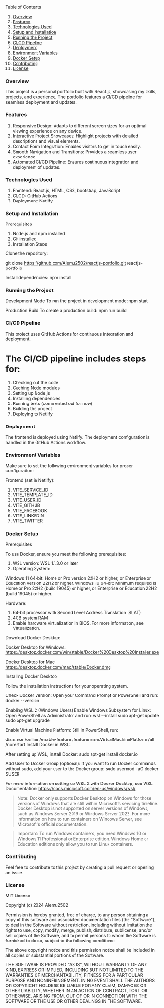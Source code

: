 Table of Contents
1. [Overview](#overview) 
2. [Features](#features) 
3. [Technologies Used](#technologies-used) 
4. [Setup and Installation](#setup-and-installation)
5. [Running the Project](#running-the-project) 
6. [CI/CD Pipeline](#cicd-pipeline) 
7. [Deployment](#deployment) 
8. [Environment Variables](#environment-variables)
9. [Docker Setup](#docker-setup) 
10. [Contributing](#contributing)
11. [License](#license)

### Overview

This project is a personal portfolio built with React.js, showcasing my skills, projects, and experience. The portfolio features a CI/CD pipeline for seamless deployment and updates.

### Features

1. Responsive Design: Adapts to different screen sizes for an optimal viewing experience on any device.
2. Interactive Project Showcases: Highlight projects with detailed descriptions and visual elements.
3. Contact Form Integration: Enables visitors to get in touch easily.
4. Smooth Navigation and Transitions: Provides a seamless user experience.
5. Automated CI/CD Pipeline: Ensures continuous integration and deployment of updates.

### Technologies Used

1. Frontend: React.js, HTML, CSS, bootstrap, JavaScript
2. CI/CD: GitHub Actions
3. Deployment: Netlify

### Setup and Installation

Prerequisites
1. Node.js and npm installed
2. Git installed
3. Installation Steps

Clone the repository:

 git clone https://github.com/Alemu2502/reactjs-portfolio.git
   reactjs-portfolio

Install dependencies:
 npm install

### Running the Project

Development Mode
To run the project in development mode:
 npm start

Production Build
To create a production build:
 npm run build

### CI/CD Pipeline

This project uses GitHub Actions for continuous integration and deployment.
 # The CI/CD pipeline includes steps for:

1. Checking out the code
2. Caching Node modules
3. Setting up Node.js
4. Installing dependencies
5. Running tests (commented out for now)
6. Building the project
7. Deploying to Netlify

### Deployment

The frontend is deployed using Netlify. The deployment configuration is handled in the GitHub Actions workflow.

### Environment Variables

Make sure to set the following environment variables for proper configuration:

Frontend (set in Netlify):

1. VITE_SERVICE_ID
2. VITE_TEMPLATE_ID
3. VITE_USER_ID
4. VITE_GITHUB
5. VITE_FACEBOOK
6. VITE_LINKEDIN
7. VITE_TWITTER

### Docker Setup

Prerequisites

To use Docker, ensure you meet the following prerequisites:

1. WSL version: WSL 1.1.3.0 or later
2. Operating System:

 Windows 11 64-bit: Home or Pro version 22H2 or higher, or Enterprise or Education version 22H2 or higher.
Windows 10 64-bit: Minimum required is Home or Pro 22H2 (build 19045) or higher, or Enterprise or Education 22H2 (build 19045) or higher.

Hardware:
1. 64-bit processor with Second Level Address Translation (SLAT)
2. 4GB system RAM
3. Enable hardware virtualization in BIOS. For more information, see Virtualization.

Download Docker Desktop:

Docker Desktop for Windows: https://desktop.docker.com/win/stable/Docker%20Desktop%20Installer.exe

Docker Desktop for Mac: https://desktop.docker.com/mac/stable/Docker.dmg

Installing Docker Desktop

Follow the installation instructions for your operating system.

Check Docker Version: Open your Command Prompt or PowerShell and run:
docker --version

Enabling WSL 2 (Windows Users)
Enable Windows Subsystem for Linux: Open PowerShell as Administrator and run:
wsl --install
sudo apt-get update
sudo apt-get upgrade

Enable Virtual Machine Platform:
Still in PowerShell, run:

dism.exe /online /enable-feature /featurename:VirtualMachinePlatform /all /norestart
Install Docker in WSL:

After setting up WSL, install Docker:
sudo apt-get install docker.io

Add User to Docker Group (optional):
If you want to run Docker commands without sudo, add your user to the Docker group:
sudo usermod -aG docker $USER

For more information on setting up WSL 2 with Docker Desktop, see WSL Documentation: https://docs.microsoft.com/en-us/windows/wsl/

> Note: Docker only supports Docker Desktop on Windows for those versions of Windows that are still within Microsoft’s servicing timeline. Docker Desktop is not supported on server versions of Windows, such as Windows Server 2019 or Windows Server 2022. For more information on how to run containers on Windows Server, see Microsoft's official documentation.

> Important: To run Windows containers, you need Windows 10 or Windows 11 Professional or Enterprise edition. Windows Home or Education editions only allow you to run Linux containers.

### Contributing

Feel free to contribute to this project by creating a pull request or opening an issue.

### License

 MIT License

Copyright (c) 2024 Alemu2502

Permission is hereby granted, free of charge, to any person obtaining a copy of this software and associated documentation files (the "Software"), to deal in the Software without restriction, including without limitation the rights to use, copy, modify, merge, publish, distribute, sublicense, and/or sell copies of the Software, and to permit persons to whom the Software is furnished to do so, subject to the following conditions:

The above copyright notice and this permission notice shall be included in all copies or substantial portions of the Software.

THE SOFTWARE IS PROVIDED "AS IS", WITHOUT WARRANTY OF ANY KIND, EXPRESS OR IMPLIED, INCLUDING BUT NOT LIMITED TO THE WARRANTIES OF MERCHANTABILITY, FITNESS FOR A PARTICULAR PURPOSE AND NONINFRINGEMENT. IN NO EVENT SHALL THE AUTHORS OR COPYRIGHT HOLDERS BE LIABLE FOR ANY CLAIM, DAMAGES OR OTHER LIABILITY, WHETHER IN AN ACTION OF CONTRACT, TORT OR OTHERWISE, ARISING FROM, OUT OF OR IN CONNECTION WITH THE SOFTWARE OR THE USE OR OTHER DEALINGS IN THE SOFTWARE.
